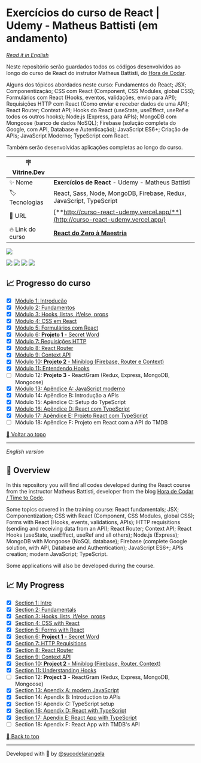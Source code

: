<div id='top'>

# Exercícios do curso de React | Udemy - Matheus Battisti (em andamento)

</div>

_[Read it in English](#English)_

Neste repositório serão guardados todos os códigos desenvolvidos ao longo do curso de React do instrutor Matheus Battisti, do [Hora de Codar](https://www.horadecodar.com.br/).

Alguns dos tópicos abordados neste curso: Fundamentos do React; JSX; Componentização; CSS com React (Component, CSS Modules, global CSS); Formulários com React (Hooks, eventos, validações, envio para API); Requisições HTTP com React (Como enviar e receber dados de uma API); React Router; Context API; Hooks do React (useState, useEffect, useRef e todos os outros hooks); Node.js (Express, para APIs); MongoDB com Mongoose (banco de dados NoSQL); Firebase (solução completa do Google, com API, Database e Autenticação); JavaScript ES6+; Criação de APIs; JavaScript Moderno; TypeScript com React.

Também serão desenvolvidas aplicações completas ao longo do curso.

| 🪧 Vitrine.Dev   |                                                                                                                    |
| ---------------- | ------------------------------------------------------------------------------------------------------------------ |
| ✨ Nome          | **Exercícios de React** - Udemy - Matheus Battisti                                                                 |
| 🏷️ Tecnologias   | React, Sass, Node, MongoDB, Firebase, Redux, JavaScript, TypeScript                                                |
| 🚀 URL           | [**http://curso-react-udemy.vercel.app/**](http://curso-react-udemy.vercel.app/)                                   |
| 🔥 Link do curso | [**React do Zero à Maestria**](https://www.udemy.com/course/react-do-zero-a-maestria-c-hooks-router-api-projetos/) |

![](https://raw.githubusercontent.com/sucodelarangela/curso_react_udemy/main/10_MINIBLOG/miniblog/public/og-image.png#vitrinedev)

<div>
  <img src="https://img.shields.io/badge/React-20232A?style=for-the-badge&logo=react&logoColor=61DAFB"/>
  <img src="https://img.shields.io/badge/JavaScript-F7DF1E?style=for-the-badge&logo=javascript&logoColor=black">
  <img src="https://img.shields.io/badge/CSS3-1572B6?style=for-the-badge&logo=css3&logoColor=white">
  <a href="https://sass-lang.com/" target='_blank'><img src="https://img.shields.io/badge/sass-CC6699?style=for-the-badge&logo=sass&logoColor=white"/></a>
</div>

## 📈 Progresso do curso

<!-- prettier-ignore -->
- [x] [Módulo 1: Introdução](https://github.com/sucodelarangela/curso_react_udemy/tree/main/1_INTRO/hello-world)
- [x] [Módulo 2: Fundamentos](https://github.com/sucodelarangela/curso_react_udemy/tree/main/2_FUNDAMENTOS/fundamentos)
- [x] [Módulo 3: Hooks, listas, if/else, props](https://github.com/sucodelarangela/curso_react_udemy/tree/main/3_AVANCANDO_NO_REACT/avancando-react)
- [x] [Módulo 4: CSS em React](https://github.com/sucodelarangela/curso_react_udemy/tree/main/4_CSS_REACT)
- [x] [Módulo 5: Formulários com React](https://github.com/sucodelarangela/curso_react_udemy/tree/main/5_FORM_REACT/forms)
- [x] [Módulo 6: **Projeto 1** - Secret Word](https://github.com/sucodelarangela/curso_react_udemy/tree/main/6_SECRET_WORD/secretword)
- [x] [Módulo 7: Requisições HTTP](https://github.com/sucodelarangela/curso_react_udemy/tree/main/7_REQ_HTPP/httpreact)
- [x] [Módulo 8: React Router](https://github.com/sucodelarangela/curso_react_udemy/tree/main/8_REACT_ROUTER/reactrouter)
- [x] [Módulo 9: Context API](https://github.com/sucodelarangela/curso_react_udemy/tree/main/9_CONTEXT/context)
- [x] [Módulo 10: **Projeto 2** - Miniblog (Firebase, Router e Context)](https://github.com/sucodelarangela/curso_react_udemy/tree/main/10_MINIBLOG/miniblog)
- [x] [Módulo 11: Entendendo Hooks](https://github.com/sucodelarangela/curso_react_udemy/tree/main/11_HOOKS/reacthooks)
- [ ] Módulo 12: **Projeto 3** - ReactGram (Redux, Express, MongoDB, Mongoose)
- [x] [Módulo 13: Apêndice A: JavaScript moderno](https://github.com/sucodelarangela/curso_react_udemy/tree/main/13_ES6)
- [x] Módulo 14: Apêndice B: Introdução a APIs
- [x] Módulo 15: Apêndice C: Setup do TypeScript
- [x] [Módulo 16: Apêndice D: React com TypeScript](https://github.com/sucodelarangela/curso_react_udemy/tree/main/16_REACT_TS/react_com_ts)
- [x] [Módulo 17: Apêndice E: Projeto React com TypeScript](https://github.com/sucodelarangela/curso_react_udemy/tree/main/17_TODO_TS/todo_react)
- [ ] Módulo 18: Apêndice F: Projeto em React com a API do TMDB

<a href='#top'>🔼 Voltar ao topo</a>

---

<div id="English">

_English version_

</div>

## 🔎 Overview

In this repository you will find all codes developed during the React course from the instructor Matheus Battisti, developer from the blog [Hora de Codar / Time to Code](https://www.horadecodar.com.br/).

Some topics covered in the training course: React fundamentals; JSX; Componentization; CSS with React (Component, CSS Modules, global CSS); Forms with React (Hooks, events, validations, APIs); HTTP requisitions (sending and receiving data from an API); React Router; Context API; React Hooks (useState, useEffect, useRef and all others); Node.js (Express); MongoDB with Mongoose (NoSQL database); Firebase (complete Google solution, with API, Database and Authentication); JavaScript ES6+; APIs creation; modern JavaScript; TypeScript.

Some applications will also be developed during the course.

## 📈 My Progress

<!-- prettier-ignore-->
- [x] [Section 1: Intro](https://github.com/sucodelarangela/curso_react_udemy/tree/main/1_INTRO/hello-world)
- [x] [Section 2: Fundamentals](https://github.com/sucodelarangela/curso_react_udemy/tree/main/2_FUNDAMENTOS/fundamentos)
- [x] [Section 3: Hooks, lists, if/else, props](https://github.com/sucodelarangela/curso_react_udemy/tree/main/3_AVANCANDO_NO_REACT/avancando-react)
- [x] [Section 4: CSS with React](https://github.com/sucodelarangela/curso_react_udemy/tree/main/4_CSS_REACT)
- [x] [Section 5: Forms with React](https://github.com/sucodelarangela/curso_react_udemy/tree/main/5_FORM_REACT/forms)
- [x] [Section 6: **Project 1** - Secret Word](https://github.com/sucodelarangela/curso_react_udemy/tree/main/6_SECRET_WORD/secretword)
- [x] [Section 7: HTTP Requisitions](https://github.com/sucodelarangela/curso_react_udemy/tree/main/7_REQ_HTPP/httpreact)
- [x] [Section 8: React Router](https://github.com/sucodelarangela/curso_react_udemy/tree/main/8_REACT_ROUTER/reactrouter)
- [x] [Section 9: Context API](https://github.com/sucodelarangela/curso_react_udemy/tree/main/9_CONTEXT/context)
- [x] [Section 10: **Project 2** - Miniblog (Firebase, Router, Context)](https://github.com/sucodelarangela/curso_react_udemy/tree/main/10_MINIBLOG/miniblog)
- [x] [Section 11: Understanding Hooks](https://github.com/sucodelarangela/curso_react_udemy/tree/main/11_HOOKS/reacthooks)
- [ ] Section 12: **Project 3** - ReactGram (Redux, Express, MongoDB, Mongoose)
- [x] [Section 13: Apendix A: modern JavaScript](https://github.com/sucodelarangela/curso_react_udemy/tree/main/13_ES6)
- [x] Section 14: Apendix B: Introduction to APIs
- [x] Section 15: Apendix C: TypeScript setup
- [x] [Section 16: Apendix D: React with TypeScript](https://github.com/sucodelarangela/curso_react_udemy/tree/main/16_REACT_TS/react_com_ts)
- [x] [Section 17: Apendix E: React App with TypeScript](https://github.com/sucodelarangela/curso_react_udemy/tree/main/17_TODO_TS/todo_react)
- [ ] Section 18: Apendix F: React App with TMDB's API

<a href='#top'>🔼 Back to top</a>

---

Developed with 🧡 by [@sucodelarangela](https://angelacaldas.vercel.app)
